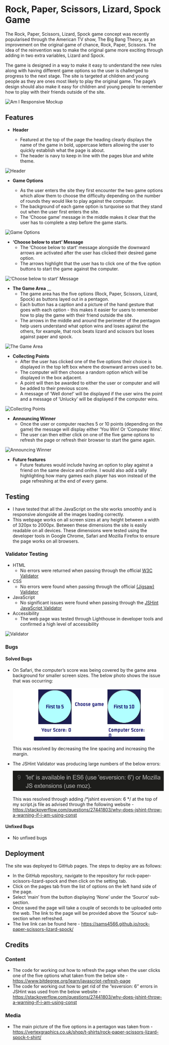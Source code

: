 # Rock, Paper, Scissors, Lizard, Spock Game

The Rock, Paper, Scissors, Lizard, Spock game concept was recently popularised through the American TV show, The Big Bang Theory, as an improvement on the original game of chance, Rock, Paper, Scissors. The idea of the reinvention was to make the original game more exciting through adding in two extra variables, Lizard and Spock. 

The game is designed in a way to make it easy to understand the new rules along with having different game options so the user is challenged to progress to the next stage. The site is targeted at children and young people as they are ones most likely to play the original game. The page’s design should also make it easy for children and young people to remember how to play with their friends outside of the site.

![Am I Responsive Mockup](https://github.com/sams4566/winston-churchill-biography/blob/main/media/winston-churchill-biography-screens.jpg)

## Features
- __Header__

  - Featured at the top of the page the heading clearly displays the name of the game in bold, uppercase letters allowing the user to quickly establish what the page is about.
  - The header is navy to keep in line with the pages blue and white theme.

![__Header__](https://github.com/sams4566/winston-churchill-biography/blob/main/media/winston-churchill-biography-nav.jpg)

- __Game Options__

  - As the user enters the site they first encounter the two game options which allow them to choose the difficulty depending on the number of rounds they would like to play against the computer. 
  - The background of each game option is turquoise so that they stand out when the user first enters the site. 
  - The ‘Choose game’ message in the middle makes it clear that the user has to complete a step before the game starts. 

![Game Options](https://github.com/sams4566/winston-churchill-biography/blob/main/media/winston-churchill-biography-portrait.jpg)

- __‘Choose below to start’ Message__
  - The ‘Choose below to start’ message alongside the downward arrows are activated after the user has clicked their desired game option. 
  - The arrows highlight that the user has to click one of the five option buttons to start the game against the computer.

![‘Choose below to start’ Message](https://github.com/sams4566/winston-churchill-biography/blob/main/media/winston-churchill-biography-facts.jpg)

- __The Game Area__
__
  - The game area has the five options (Rock, Paper, Scissors, Lizard, Spock) as buttons  layed out in a pentagon.
  - Each button has a caption and a picture of the hand gesture that goes with each option - this makes it easier for users to remember how to play the game with their friend outside the site. 
  - The arrows in the middle and around the perimeter of the pentagon help users understand what option wins and loses against the others, for example, that rock beats lizard and scissors but loses against paper and spock.

![The Game Area](https://github.com/sams4566/winston-churchill-biography/blob/main/media/winston-churchill-biography-video.jpg)

- __Collecting Points__
  - After the user has clicked one of the five options their choice is displayed in the top left box where the downward arrows used to be. 
  - The computer will then choose a random option which will be displayed in the box adjacent.
  - A point will then be awarded to either the user or computer and will be added to their previous score.
  - A message of ‘Well done!’ will be displayed if the user wins the point and a message of ‘Unlucky’ will be displayed if the computer wins.

![Collecting Points](https://github.com/sams4566/winston-churchill-biography/blob/main/media/winston-churchill-biography-footer.jpg)

- __Announcing Winner__
  - Once the user or computer reaches 5 or 10 points (depending on the game) the message will display either ‘You Win! Or ‘Computer Wins’. 
  - The user can then either click on one of the five game options to refresh the page or refresh their browser to start the game again. 

![Announcing Winner](https://github.com/sams4566/winston-churchill-biography/blob/main/media/winston-churchill-biography-early-life.jpg)

- __Future features__
  - Future features would include having an option to play against a friend on the same device and online. I would also add a tally highlighting how many games each player has won instead of the page refreshing at the end of every game.

## Testing
  - I have tested that all the JavaScript on the site works smoothly and is responsive alongside all the images loading correctly.
  - This webpage works on all screen sizes at any height between a width of 320px to 2000px. Between these dimensions the site is easily readable on all devices. These dimensions were tested using the developer tools in Google Chrome, Safari and Mozilla Firefox to ensure the page works on all browsers.

### Validator Testing
- HTML
  - No errors were returned when passing through the official [W3C Validator](#######################################)
- CSS
  - No errors were found when passing through the official [(Jigsaw) Validator](##################################)
- JavaScript
  - No significant issues were found when passing through the [JSHint JavaScript Validator](##################################)
- Accessibility
  - The web page was tested through Lighthouse in developer tools and confirmed a high level of accessibility

![Validator](https://github.com/sams4566/winston-churchill-biography/blob/main/media/winston-churchill-biography-statistics.jpg)

### Bugs
#### Solved Bugs 

- On Safari, the computer’s score was being covered by the game area background for smaller screen sizes. The below photo shows the issue that was occurring: 

  ![Bug1](https://github.com/sams4566/rock-paper-scissors-lizard-spock/blob/main/media/bug1.jpg)

  This was resolved by decreasing the line spacing and increasing the margin.

- The JSHint Validator was producing large numbers of the below errors:

  ![Bug2](https://github.com/sams4566/rock-paper-scissors-lizard-spock/blob/main/media/bug2.jpg)

  This was resolved through adding /*jshint esversion: 6 */ at the top of my script.js file as advised through the following website - https://stackoverflow.com/questions/27441803/why-does-jshint-throw-a-warning-if-i-am-using-const 

#### Unfixed Bugs
- No unfixed bugs

## Deployment
The site was deployed to GitHub pages. The steps to deploy are as follows:
- In the GitHub repository, navigate to the repository for rock-paper-scissors-lizard-spock and then click on the setting tab.
- Click on the pages tab from the list of options on the left hand side of the page.
- Select ‘main’ from the button displaying ‘None’ under the ‘Source’ sub-section.
- Once saved the page will take a couple of seconds to be uploaded onto the web. The link to the page will be provided above the ‘Source’ sub-section when refreshed.
- The live link can be found here - https://sams4566.github.io/rock-paper-scissors-lizard-spock/ 

## Credits
### Content
- The code for working out how to refresh the page when the user clicks one of the five options what taken from the below site -
https://www.bitdegree.org/learn/javascript-refresh-page 
- The code for working out how to get rid of the “esversion: 6” errors in JSHint was used from the below website - 
https://stackoverflow.com/questions/27441803/why-does-jshint-throw-a-warning-if-i-am-using-const 

### Media
- The main picture of the five options in a pentagon was taken from -
https://vertexgraphics.co.uk/shop/t-shirts/rock-paper-scissors-lizard-spock-t-shirt/